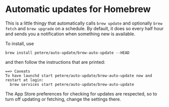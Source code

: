 # Automatic updates for Homebrew

This is a little thingy that automatically calls `brew update` and
optionally `brew fetch` and `brew upgrade` on a schedule.
By default, it does so every half hour and sends you a notification
when something new is available.

To install, use

    brew install petere/auto-update/brew-auto-update --HEAD

and then follow the instructions that are printed:

```
==> Caveats
To have launchd start petere/auto-update/brew-auto-update now and restart at login:
  brew services start petere/auto-update/brew-auto-update
```

The App Store preferences for checking for updates are respected, so
to turn off updating or fetching, change the settings there.
